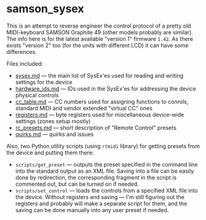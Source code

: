# samson_sysex

This is an attempt to reverse engineer the control protocol of a pretty old MIDI-keyboard SAMSON Graphite 49 (other models probably are similar).
The info here is for the latest available "version 1" firmware `1.42`. As there exists "version 2" too (for the units with different LCD) it can have some differences.

Files included:

* [sysex.md](sysex.md) — the main list of SysEx'es used for reading and writing settings for the device
* [hardware_ids.md](hardware_ids.md) — IDs used in the SysEx'es for addressing the device physical controls
* [cc_table.md](cc_table.md) — CC numbers used for assigning functions to conrols, standard MIDI and vendor extended "virtual CC" ones
* [registers.md](registers.md) — byte registers used for miscellaneous device-wide settings (zones setup mostly)
* [rc_presets.md](rc_presets.md) — short description of "Remote Control" presets
* [quirks.md](quirks.md) — quirks and issues

Also, two Python utility scripts (using `rtmidi` library) for getting presets from the device and putting them there:

* `scripts/get_preset` — outputs the preset specified in the command line into the standard output as an XML file. Saving into a file can be easily done by redirection, the corresponding fragment in the script is commented out, but can be turned on if needed.
* `scripts/set_control` — loads the controls from a specified XML file into the device. Without registers and saving — I'm still figuring out the registers and probably will make a separate script for them, and the saving can be done manually into any user preset if needed.
